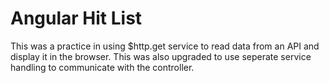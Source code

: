 # Angular Hit List

This was a practice in using $http.get service to read data from an API and display it in the browser. This was also upgraded to use seperate service handling to communicate with the controller.